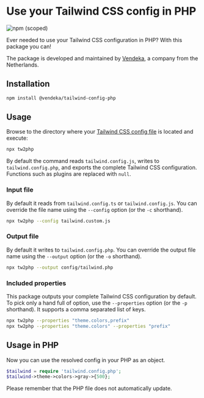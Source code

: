 # Use your Tailwind CSS config in PHP

![npm (scoped)](https://img.shields.io/npm/v/@vendeka/tailwind-config-php)

Ever needed to use your Tailwind CSS configuration in PHP? With this package you can!

The package is developed and maintained by [Vendeka](https://www.vendeka.nl/), a company from the Netherlands.

## Installation

```sh
npm install @vendeka/tailwind-config-php
```

## Usage

Browse to the directory where your [Tailwind CSS config file](https://v3.tailwindcss.com/docs/installation) is located and execute:

```sh
npx tw2php
```

By default the command reads `tailwind.config.js`, writes to `tailwind.config.php`, and exports the complete Tailwind CSS configuration. Functions such as plugins are replaced with `null`.

### Input file

By default it reads from `tailwind.config.ts` or `tailwind.config.js`. You can override the file name using the `--config` option (or the `-c` shorthand).

```sh
npx tw2php --config tailwind.custom.js
```

### Output file

By default it writes to `tailwind.config.php`. You can override the output file name using the `--output` option (or the `-o` shorthand).

```sh
npx tw2php --output config/tailwind.php
```

### Included properties

This package outputs your complete Tailwind CSS configuration by default. To pick only a hand full of option, use the `--properties` option (or the `-p` shorthand). It supports a comma separated list of keys.

```sh
npx tw2php --properties "theme.colors,prefix"
npx tw2php --properties "theme.colors" --properties "prefix"
```

## Usage in PHP

Now you can use the resolved config in your PHP as an object.

```php
$tailwind = require 'tailwind.config.php';
$tailwind->theme->colors->gray->{500};
```

Please remember that the PHP file does not automatically update.
